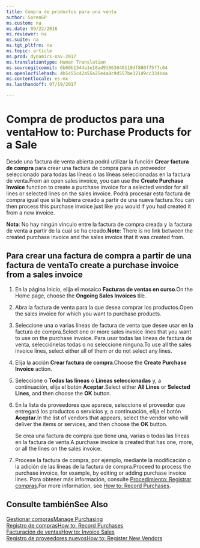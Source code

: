 ```yaml
---
title: Compra de productos para una venta
author: SorenGP
ms.custom: na
ms.date: 09/22/2016
ms.reviewer: na
ms.suite: na
ms.tgt_pltfrm: na
ms.topic: article
ms.prod: dynamics-nav-2017
ms.translationtype: Human Translation
ms.sourcegitcommit: 6b60b1344a1e18ad91863046110df880f75f7c04
ms.openlocfilehash: 4b5455c42a55a25e4a8c9d557be321d9cc334baa
ms.contentlocale: es-mx
ms.lasthandoff: 07/19/2017

---
```


# <a name="how-to-purchase-products-for-a-sale"></a><span data-ttu-id="e3ffa-102">Compra de productos para una venta</span><span class="sxs-lookup"><span data-stu-id="e3ffa-102">How to: Purchase Products for a Sale</span></span>
<span data-ttu-id="e3ffa-103">Desde una factura de venta abierta podrá utilizar la función **Crear factura de compra** para crear una factura de compra para un proveedor seleccionado para todas las líneas o las líneas seleccionadas en la factura de venta.</span><span class="sxs-lookup"><span data-stu-id="e3ffa-103">From an open sales invoice, you can use the **Create Purchase Invoice** function to create a purchase invoice for a selected vendor for all lines or selected lines on the sales invoice.</span></span> <span data-ttu-id="e3ffa-104">Podrá procesar esta factura de compra igual que si la hubiera creado a partir de una nueva factura.</span><span class="sxs-lookup"><span data-stu-id="e3ffa-104">You can then process this purchase invoice just like you would if you had created it from a new invoice.</span></span>

<span data-ttu-id="e3ffa-105">**Nota**: No hay ningún vínculo entre la factura de compra creada y la factura de venta a partir de la cual se ha creado.</span><span class="sxs-lookup"><span data-stu-id="e3ffa-105">**Note**: There is no link between the created purchase invoice and the sales invoice that it was created from.</span></span>

## <a name="to-create-a-purchase-invoice-from-a-sales-invoice"></a><span data-ttu-id="e3ffa-106">Para crear una factura de compra a partir de una factura de venta</span><span class="sxs-lookup"><span data-stu-id="e3ffa-106">To create a purchase invoice from a sales invoice</span></span>
1. <span data-ttu-id="e3ffa-107">En la página Inicio, elija el mosaico **Facturas de ventas en curso**.</span><span class="sxs-lookup"><span data-stu-id="e3ffa-107">On the Home page, choose the **Ongoing Sales Invoices** tile.</span></span>
2. <span data-ttu-id="e3ffa-108">Abra la factura de venta para la que desea comprar los productos.</span><span class="sxs-lookup"><span data-stu-id="e3ffa-108">Open the sales invoice for which you want to purchase products.</span></span>
3. <span data-ttu-id="e3ffa-109">Seleccione una o varias líneas de factura de venta que desee usar en la factura de compra.</span><span class="sxs-lookup"><span data-stu-id="e3ffa-109">Select one or more sales invoice lines that you want to use on the purchase invoice.</span></span> <span data-ttu-id="e3ffa-110">Para usar todas las líneas de factura de venta, selecciónelas todas o no seleccione ninguna.</span><span class="sxs-lookup"><span data-stu-id="e3ffa-110">To use all the sales invoice lines, select either all of them or do not select any lines.</span></span>
4. <span data-ttu-id="e3ffa-111">Elija la acción **Crear factura de compra**.</span><span class="sxs-lookup"><span data-stu-id="e3ffa-111">Choose the **Create Purchase Invoice** action.</span></span>
5. <span data-ttu-id="e3ffa-112">Seleccione o **Todas las líneas** o **Líneas seleccionadas** y, a continuación, elija el botón **Aceptar**.</span><span class="sxs-lookup"><span data-stu-id="e3ffa-112">Select either **All Lines** or **Selected Lines**, and then choose the **OK** button.</span></span>  
6. <span data-ttu-id="e3ffa-113">En la lista de proveedores que aparece, seleccione el proveedor que entregará los productos o servicios y, a continuación, elija el botón **Aceptar**.</span><span class="sxs-lookup"><span data-stu-id="e3ffa-113">In the list of vendors that appears, select the vendor who will deliver the items or services, and then choose the **OK** button.</span></span>

    <span data-ttu-id="e3ffa-114">Se crea una factura de compra que tiene una, varias o todas las líneas en la factura de venta.</span><span class="sxs-lookup"><span data-stu-id="e3ffa-114">A purchase invoice is created that has one, more, or all the lines on the sales invoice.</span></span>
7. <span data-ttu-id="e3ffa-115">Procese la factura de compra, por ejemplo, mediante la modificación o la adición de las líneas de la factura de compra.</span><span class="sxs-lookup"><span data-stu-id="e3ffa-115">Proceed to process the purchase invoice, for example, by editing or adding purchase invoice lines.</span></span> <span data-ttu-id="e3ffa-116">Para obtener más información, consulte [Procedimiento: Registrar compras](purchasing-how-record-purchases.md).</span><span class="sxs-lookup"><span data-stu-id="e3ffa-116">For more information, see [How to: Record Purchases](purchasing-how-record-purchases.md).</span></span>

## <a name="see-also"></a><span data-ttu-id="e3ffa-117">Consulte también</span><span class="sxs-lookup"><span data-stu-id="e3ffa-117">See Also</span></span>
[<span data-ttu-id="e3ffa-118">Gestionar compras</span><span class="sxs-lookup"><span data-stu-id="e3ffa-118">Manage Purchasing</span></span>](purchasing-manage-purchasing.md)  
[<span data-ttu-id="e3ffa-119">Registro de compras</span><span class="sxs-lookup"><span data-stu-id="e3ffa-119">How to: Record Purchases</span></span>](purchasing-how-record-purchases.md)  
[<span data-ttu-id="e3ffa-120">Facturación de ventas</span><span class="sxs-lookup"><span data-stu-id="e3ffa-120">How to: Invoice Sales</span></span>](sales-how-invoice-sales.md)  
[<span data-ttu-id="e3ffa-121">Registro de proveedores nuevos</span><span class="sxs-lookup"><span data-stu-id="e3ffa-121">How to: Register New Vendors</span></span>](purchasing-how-register-new-vendors.md)

